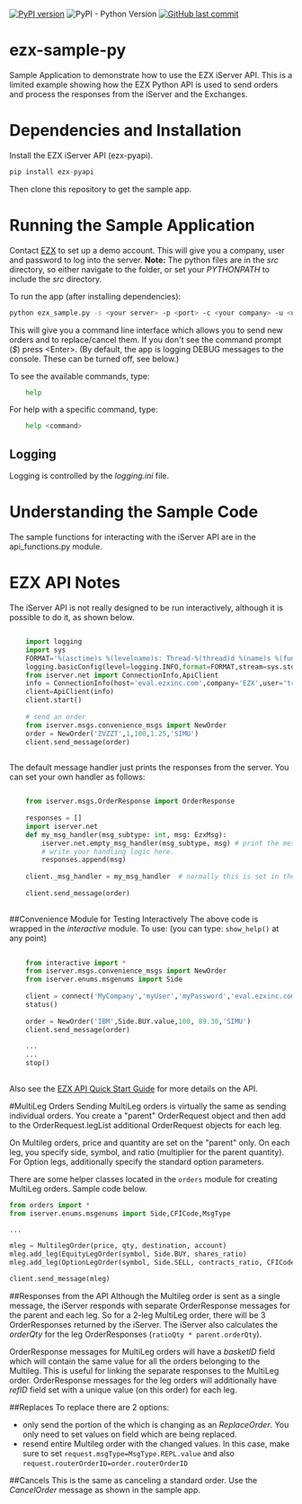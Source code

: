 [![PyPI version](https://badge.fury.io/py/ezx-pyapi.svg)](https://badge.fury.io/py/ezx-pyapi)
![PyPI - Python Version](https://img.shields.io/pypi/pyversions/ezx-pyapi)
[![GitHub last commit](https://img.shields.io/github/last-commit/EZXInc/ezx-sample-py)](https://github.com/EZXInc/ezx-sample-py)

# ezx-sample-py

Sample Application to demonstrate how to use the EZX iServer API. This is a limited example showing how the EZX Python API is used to send orders and process the responses from the iServer and the Exchanges.


# Dependencies and Installation

Install the EZX iServer API (ezx-pyapi).

```python
pip install ezx-pyapi
```

Then clone this repository to get the sample app.


# Running the Sample Application

Contact [EZX](http://www.ezxinc.com/) to set up a demo account. This will give you a company, user and password to log into the server.  **Note:** The python files are in the *src* directory, so either navigate to the folder, or set your *PYTHONPATH* to include the *src* directory.

To run the app (after installing dependencies): 


```bash
python ezx_sample.py -s <your server> -p <port> -c <your company> -u <user> -pw <password>  
```

This will give you a command line interface which allows you to send new orders and to replace/cancel them.  If you don't see the command prompt (*$*) press &lt;Enter&gt;. (By default, the app is logging DEBUG messages to the console.  These can be turned off, see below.)

To see the available commands, type:

```bash
	help
```
For help with a specific command, type:

```bash
	help <command>
```

## Logging

Logging is controlled by the *logging.ini* file. 




# Understanding the Sample Code

The sample functions for interacting with the iServer API are in the api_functions.py module.  



# EZX API Notes


The iServer API is not really designed to be run interactively, although it is possible to do it, as shown below. 


```python

	import logging
	import sys
	FORMAT='%(asctime)s %(levelname)s: Thread-%(thread)d %(name)s %(funcName)s  %(message)s'
	logging.basicConfig(level=logging.INFO,format=FORMAT,stream=sys.stdout,force=True)
	from iserver.net import ConnectionInfo,ApiClient
	info = ConnectionInfo(host='eval.ezxinc.com',company='EZX',user='trader',password='X!SDRDSsx', port=15000)
	client=ApiClient(info)
	client.start()
	
	# send an order
	from iserver.msgs.convenience_msgs import NewOrder
	order = NewOrder('ZVZZT',1,100,1.25,'SIMU')
	client.send_message(order)
	
```

The default message handler just prints the responses from the server.  You can set your own handler as follows:

```python

	from iserver.msgs.OrderResponse import OrderResponse
	
	responses = []
	import iserver.net
	def my_msg_handler(msg_subtype: int, msg: EzxMsg):
		iserver.net.empty_msg_handler(msg_subtype, msg) # print the message
		# write your handling logic here.
		responses.append(msg)
		
	client._msg_handler = my_msg_handler  # normally this is set in the ApiClient constructor
	
	client.send_message(order)
			
```

##Convenience Module for Testing Interactively
The above code is wrapped in the *interactive* module. To use: (you can type: `show_help()` at any point) 

```python
	
	from interactive import *
	from iserver.msgs.convenience_msgs import NewOrder
	from iserver.enums.msgenums import Side
	
	client = connect('MyCompany','myUser','myPassword','eval.ezxinc.com')
	status()
	
	order = NewOrder('IBM',Side.BUY.value,100, 89.30,'SIMU')
	client.send_message(order)
	
	...
	...
	stop()
	
```

Also see the [EZX API Quick Start Guide](https://docs.google.com/document/d/1VcAYjFDZfIbQCVmVN4CZ_U6d3O3dHbnFNuiIBec8L3M) for more details on the API.

#MultiLeg Orders
Sending MultiLeg orders is virtually the same as sending individual orders.  You create a "parent" OrderRequest object and then add to the OrderRequest.legList additional OrderRequest objects for each leg.

On Multileg orders, price and quantity are set on the "parent" only. On each leg, you specify side, symbol, and ratio (multiplier for the parent quantity).  For Option legs, additionally specify the standard option parameters.

There are some helper classes located in the `orders` module for creating MultiLeg orders.  Sample code below.

```python
from orders import *
from iserver.enums.msgenums import Side,CFICode,MsgType

...

mleg = MultilegOrder(price, qty, destination, account)
mleg.add_leg(EquityLegOrder(symbol, Side.BUY, shares_ratio)
mleg.add_leg(OptionLegOrder(symbol, Side.SELL, contracts_ratio, CFICode.OPTION_CALL, strikePx, '20231215')

client.send_message(mleg)

```

##Responses from the API
Although the Multileg order is sent as a single message, the iServer responds with separate OrderResponse messages for the parent and each leg. So for a 2-leg MultiLeg order, there will be 3 OrderResponses returned by the iServer. The iServer also calculates the *orderQty* for the leg OrderResponses (`ratioQty * parent.orderQty`).

OrderResponse messages for MultiLeg orders will have a *basketID* field which will contain the same value for all the orders belonging to the Multileg. This is useful for linking the separate responses to the MultiLeg order. OrderResponse messages for the leg orders will additionally have *refID* field set with a unique value (on this order) for each leg.

##Replaces
To replace there are 2 options:
- only send the portion of the which is changing as an *ReplaceOrder*. You only need to set values on field which are being replaced.
- resend entire Multileg order with the changed values. In this case, make sure to set `request.msgType=MsgType.REPL.value` and also `request.routerOrderID=order.routerOrderID`

##Cancels
This is the same as canceling a standard order. Use the *CancelOrder* message as shown in the sample app.







